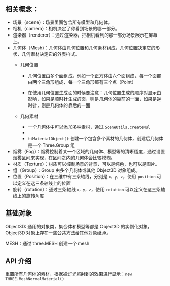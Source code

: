 ## 相关概念：

- 场景（scene）：场景里面包含所有模型和几何体。
- 相机（camera）：相机决定了你看到场景的哪一部分。
- 渲染器（renderer）：通过渲染器，把相机看到的那一部分场景展示在屏幕上。
- 几何体（Mesh）：几何体由几何位置和几何素材组成，几何位置决定它的形状，几何素材决定它的外表样式。
  - 几何位置
    - 几何位置由多个面组成，例如一个正方体由六个面组成，每一个面都由两个三角形组成，每一个三角形都有三个点（Point）

    - 在使用几何位置生成面的时候要注意：几何位置生成的顺序对显示由影响，如果是顺时针生成的面，则是几何体的靠前的一面，如果是逆时针，则是几何体的靠后的一面

  - 几何素材
    - 一个几何体中可以添加多种素材，通过 ```SceneUtils.createMul```
    - 
    - ```tiMaterialObject()``` 创建一个包含多个素材的几何体，创建后几何体是一个 Three.Group 组
- 烟雾（Fog）：烟雾控制着某一个区域的几何体、模型等的清晰程度，通过设置烟雾区间来实现，在区间之内的几何体会比较模糊。
- 材质（Texture）：材质可以控制场景的背景，可以是纯色，也可以是图片。
- 组（Group）：Group 由多个几何体或其他 Object3D 对象组成。
- 位置（Position）：在三维中有三条轴线，分别是 ```x，y，z```，使用 `position` 可以定义在这三条轴线上的位置
- 旋转（rotation）：通过三条轴线 ```x，y，z```，使用 `rotation` 可以定义在这三条轴线上的旋转角度

## 基础对象

Object3D: 通用的对象类，集合体和模型等都是 Object3D 的实例化对象，Object3D 对象上存在一些公共方法给其他对象继承。

MESH：通过 three.MESH 创建一个 mesh

## API 介绍

重置所有几何体的素材，根据被灯光照射到的效果进行显示：```new THREE.MeshNormalMaterial()``` 